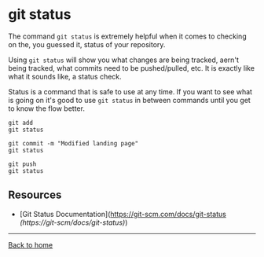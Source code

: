 # git status

The command `git status` is extremely helpful when it comes to checking on the, you guessed it, status of your repository.

Using `git status` will show you what changes are being tracked, aern't being tracked, what commits need to be pushed/pulled, etc.
It is exactly like what it sounds like, a status check.

Status is a command that is safe to use at any time.
If you want to see what is going on it's good to use `git status` in between commands until you get to know the flow better.

```
git add
git status

git commit -m "Modified landing page"
git status

git push
git status
```

## Resources

- [Git Status Documentation](https://git-scm.com/docs/git-status _(https://git-scm/docs/git-status)_)

---

[Back to home](../README.md)
